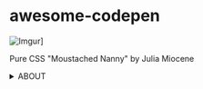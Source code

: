 # awesome-codepen

![Imgur](https://i.imgur.com/ZJ5H7cS.gif)]

Pure CSS "Moustached Nanny" by Julia Miocene

<details><summary>ABOUT</summary>
<p>

a list of wonderful [Codepen](https://codepen.io/) pens, inspiring you to create amazing apps and games UI

This is my first project related to UI/UX design where I select attractive, useful or just inspirational (in my opinion!) UI / UX solutions, and publish them on GitHub

Discord server for suggestions, questions or just chatting on a UI / UX topic:
[awesome-ui-ux](https://discord.gg/dzPYzut)

Please note:
the authorship of the pens may not be verified properly.
If you find an error related to authorship of a pen, please report it to the project Discord channel, or create a GitHub issue.

</p>
</details>
